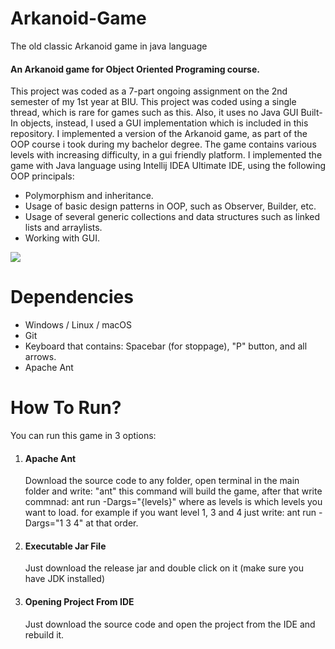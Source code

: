 
# Arkanoid-Game
The old classic Arkanoid game in java language
<h4>An Arkanoid game for Object Oriented Programing course.</h4>
<p>This project was coded as a 7-part ongoing assignment on the 2nd semester of my 1st year at BIU. This project was coded using a single thread, which is rare for games such as this. Also, it uses no Java GUI Built-In objects, instead, I used a GUI implementation which is included in this repository. I implemented a version of the Arkanoid game, as part of the OOP course i took during my bachelor degree.
The game contains various levels with increasing difficulty, in a gui friendly platform.
I implemented the game with Java language using Intellij IDEA Ultimate IDE, using the following OOP principals:</p>

<ul>
  <li>Polymorphism and inheritance.</li>
  <li>Usage of basic design patterns in OOP, such as Observer, Builder, etc.</li>
  <li>Usage of several generic collections and data structures such as linked lists and arraylists.</li>
  <li>Working with GUI.</li>
</ul>

<img src="./arkanoid.gif">

<h1>Dependencies</h1>

<ul>
  <li>Windows / Linux / macOS</li>
  <li>Git</li>
  <li>Keyboard that contains: Spacebar (for stoppage), "P" button, and all arrows.</li>
  <li>Apache Ant</li>
</ul>

<h1> How To Run? </h1>
<p>You can run this game in 3 options:</p>
<ol>
  <li><h4>Apache Ant</h4>Download the source code to any folder, open terminal in the main folder and write: "ant" 
  this command will build the game, after that write commnad: ant run -Dargs="{levels}" where as levels is which levels you want to load. for example 
  if you want level 1, 3 and 4 just write: ant run -Dargs="1 3 4" at that order.</li>
  <li><h4>Executable Jar File</h4> Just download the release jar and double click on it (make sure you have JDK installed)</li>
  <li><h4>Opening Project From IDE</h4> Just download the source code and open the project from the IDE and rebuild it.</li>
</ol>
